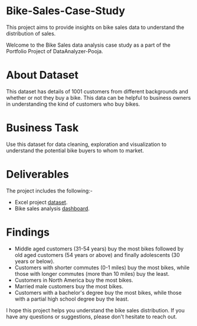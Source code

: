 # Bike-Sales-Case-Study
This project aims to provide insights on bike sales data to understand the distribution of sales.

Welcome to the Bike Sales data analysis case study as a part of the Portfolio Project of DataAnalyzer-Pooja. 

# About Dataset
This dataset has details of 1001 customers from different backgrounds and whether or not they buy a bike. This data can be helpful to business owners in understanding the kind of customers who buy bikes.

# Business Task
Use this dataset for data cleaning, exploration and visualization to understand the potential bike buyers to whom to market.

# Deliverables
The project includes the following:-
- Excel project [dataset](https://github.com/DataAnalyzer-Pooja/Bike-Sales-Case-Study/blob/main/Excel%20Project%20Dataset.xlsx). 
- Bike sales analysis [dashboard](https://github.com/DataAnalyzer-Pooja/Bike-Sales-Case-Study/blob/main/Bike%20Sales%20Analysis.xlsx). 

# Findings
- Middle aged customers (31-54 years) buy the most bikes followed by old aged customers (54 years or above) and finally adolescents (30 years or below).
- Customers with shorter commutes (0-1 miles) buy the most bikes, while those with longer commutes (more than 10 miles)  buy the least.
- Customers in North America buy the most bikes.
- Married male customers buy the most bikes. 
- Customers with a bachelor's degree buy the most bikes, while those with a partial high school degree buy the least. 

I hope this project helps you understand the bike sales distribution. If you have any questions or suggestions, please don't hesitate to reach out.

